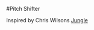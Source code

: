#Pitch Shifter

Inspired by Chris Wilsons [Jungle](https://github.com/cwilso/Audio-Input-Effects/blob/master/js/jungle.js)
